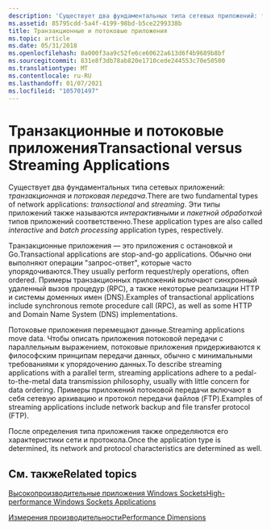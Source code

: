 ```yaml
---
description: 'Существует два фундаментальных типа сетевых приложений: транзакционная и потоковая передача. Эти типы приложений также называются интерактивными и пакетной обработкой типов приложений соответственно.'
ms.assetid: 85795cdd-5a4f-4199-98bd-b5ce2299338b
title: Транзакционные и потоковые приложения
ms.topic: article
ms.date: 05/31/2018
ms.openlocfilehash: 8a000f3aa9c52fe6ce60622a613d6f4b9689b8bf
ms.sourcegitcommit: 831e8f3db78ab820e1710cede244553c70e50500
ms.translationtype: MT
ms.contentlocale: ru-RU
ms.lasthandoff: 01/07/2021
ms.locfileid: "105701497"
---
```

# <a name="transactional-versus-streaming-applications"></a><span data-ttu-id="68c2a-104">Транзакционные и потоковые приложения</span><span class="sxs-lookup"><span data-stu-id="68c2a-104">Transactional versus Streaming Applications</span></span>

<span data-ttu-id="68c2a-105">Существует два фундаментальных типа сетевых приложений: *транзакционная* и *потоковая передача*.</span><span class="sxs-lookup"><span data-stu-id="68c2a-105">There are two fundamental types of network applications: *transactional* and *streaming*.</span></span> <span data-ttu-id="68c2a-106">Эти типы приложений также называются *интерактивными* и *пакетной обработкой* типов приложений соответственно.</span><span class="sxs-lookup"><span data-stu-id="68c2a-106">These application types are also called *interactive* and *batch processing* application types, respectively.</span></span>

<span data-ttu-id="68c2a-107">Транзакционные приложения — это приложения с остановкой и Go.</span><span class="sxs-lookup"><span data-stu-id="68c2a-107">Transactional applications are stop-and-go applications.</span></span> <span data-ttu-id="68c2a-108">Обычно они выполняют операции "запрос-ответ", которые часто упорядочиваются.</span><span class="sxs-lookup"><span data-stu-id="68c2a-108">They usually perform request/reply operations, often ordered.</span></span> <span data-ttu-id="68c2a-109">Примеры транзакционных приложений включают синхронный удаленный вызов процедур (RPC), а также некоторые реализации HTTP и системы доменных имен (DNS).</span><span class="sxs-lookup"><span data-stu-id="68c2a-109">Examples of transactional applications include synchronous remote procedure call (RPC), as well as some HTTP and Domain Name System (DNS) implementations.</span></span>

<span data-ttu-id="68c2a-110">Потоковые приложения перемещают данные.</span><span class="sxs-lookup"><span data-stu-id="68c2a-110">Streaming applications move data.</span></span> <span data-ttu-id="68c2a-111">Чтобы описать приложения потоковой передачи с параллельным выражением, потоковые приложения придерживаются к философским принципам передачи данных, обычно с минимальными требованиями к упорядочению данных.</span><span class="sxs-lookup"><span data-stu-id="68c2a-111">To describe streaming applications with a parallel term, streaming applications adhere to a pedal-to-the-metal data transmission philosophy, usually with little concern for data ordering.</span></span> <span data-ttu-id="68c2a-112">Примеры приложений потоковой передачи включают в себя сетевую архивацию и протокол передачи файлов (FTP).</span><span class="sxs-lookup"><span data-stu-id="68c2a-112">Examples of streaming applications include network backup and file transfer protocol (FTP).</span></span>

<span data-ttu-id="68c2a-113">После определения типа приложения также определяются его характеристики сети и протокола.</span><span class="sxs-lookup"><span data-stu-id="68c2a-113">Once the application type is determined, its network and protocol characteristics are determined as well.</span></span>

## <a name="related-topics"></a><span data-ttu-id="68c2a-114">См. также</span><span class="sxs-lookup"><span data-stu-id="68c2a-114">Related topics</span></span>

<dl> <dt>

[<span data-ttu-id="68c2a-115">Высокопроизводительные приложения Windows Sockets</span><span class="sxs-lookup"><span data-stu-id="68c2a-115">High-performance Windows Sockets Applications</span></span>](high-performance-windows-sockets-applications-2.md)
</dt> <dt>

[<span data-ttu-id="68c2a-116">Измерения производительности</span><span class="sxs-lookup"><span data-stu-id="68c2a-116">Performance Dimensions</span></span>](performance-dimensions-2.md)
</dt> </dl>

 

 



